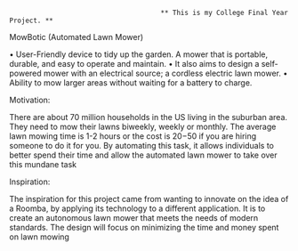                                           ** This is my College Final Year Project. **

MowBotic (Automated Lawn Mower)

• User-Friendly device to tidy up the garden. A mower that is portable, durable, and easy to operate and maintain.
• It also aims to design a self-powered mower with an electrical source; a cordless electric lawn mower.
• Ability to mow larger areas without waiting for a battery to charge.

Motivation:

There are about 70 million households in the US living in the suburban area. They need to mow their lawns biweekly, weekly or monthly. The average lawn mowing time is 1-2 hours or the cost is $20-$50 if you are hiring someone to do it for you. By automating this task, it allows individuals to better spend their time and allow the automated lawn mower to take over this mundane task

Inspiration:

The inspiration for this project came from wanting to innovate on the idea of a Roomba, by applying its technology to a different application. It is to create an autonomous lawn mower that meets the needs of modern standards. The design will focus on minimizing the time and money spent on lawn mowing



